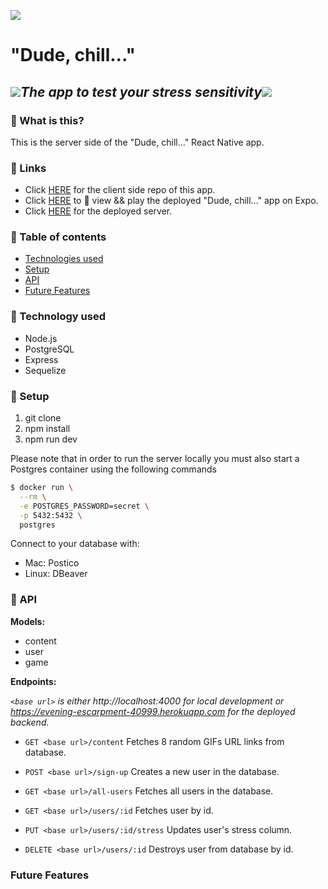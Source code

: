 ![](https://emojis.slackmojis.com/emojis/images/1542340471/4979/thinking.gif?1542340471) 
# **"Dude, chill..."**

## ![](https://emojis.slackmojis.com/emojis/images/1450319446/49/fireball.gif?1450319446)*The app to test your stress sensitivity*![](https://emojis.slackmojis.com/emojis/images/1450319446/49/fireball.gif?1450319446)

### :pushpin: What is this?
This is the server side of the "Dude, chill..." React Native app.

### :pushpin: Links
* Click [HERE](https://github.com/JetskevdWouden/dude_chill_native) for the client side repo of this app.
* Click [HERE](https://expo.io/@jetskevdwouden/dude_chill_) to :eyes: view && play the deployed "Dude, chill..." app on Expo.
* Click [HERE](https://evening-escarpment-40999.herokuapp.com) for the deployed server.

### :pushpin: Table of contents
* [Technologies used](#technologies-used)
* [Setup](#setup)
* [API](#api)
* [Future Features](#future-features)

### :pushpin: Technology used
* Node.js
* PostgreSQL
* Express
* Sequelize

### :pushpin: Setup

1. git clone
2. npm install
3. npm run dev

Please note that in order to run the server locally you must also start a Postgres container
using the following commands
```bash
$ docker run \
  --rm \
  -e POSTGRES_PASSWORD=secret \
  -p 5432:5432 \
  postgres
```
Connect to your database with:
* Mac: Postico
* Linux: DBeaver

### :pushpin: API
**Models:**

* content
* user
* game

**Endpoints:**

*`<base url>` is either http://localhost:4000 for local development or https://evening-escarpment-40999.herokuapp.com for the deployed backend.*

* `GET <base url>/content`
Fetches 8 random GIFs URL links from database.

* `POST <base url>/sign-up` 
Creates a new user in the database.

* `GET <base url>/all-users`
Fetches all users in the database.

* `GET <base url>/users/:id`
Fetches user by id.

* `PUT <base url>/users/:id/stress`
Updates user's stress column.

* `DELETE <base url>/users/:id`
Destroys user from database by id.

### Future Features



